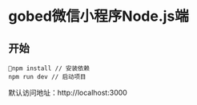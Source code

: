 # gobed微信小程序Node.js端

<!-- A simple Koa 2 boilerplate for API's using ES6.

[![GitHub issues](https://img.shields.io/github/issues/dbalas/koalerplate.svg?style=flat-square)](https://github.com/dbalas/koalerplate/issues)
[![GitHub stars](https://img.shields.io/github/stars/dbalas/koalerplate.svg?style=flat-square)](https://github.com/dbalas/koalerplate/stargazers)
[![GitHub license](https://img.shields.io/github/license/dbalas/koalerplate.svg?style=flat-square)](https://github.com/dbalas/koalerplate/blob/master/LICENSE.md)

<a href="https://communityinviter.com/apps/koa-js/koajs" rel="KoaJs Slack Community">![KoaJs Slack](https://img.shields.io/badge/Koa.Js-Slack%20Channel-Slack.svg?longCache=true&style=for-the-badge)</a> -->

<!-- ## What's in the package?

* Routing with koa-router.
* Parsing request with koa-bodyparser.
* CORS middleware with @koa/cors.
* koa-respond for helper functions on the context.
* koa-helmet for important security headers.
* nodemon for development to auto-restart when your files change.
* dotenv for environment variable management. -->

## 开始

<!-- ```
git clone https://github.com/dbalas/koalerplate.git
cd koalerplate
mv .env.sample .env
npm run dev // or yarn dev
``` -->
```
npm install // 安装依赖
npm run dev // 启动项目
```

默认访问地址：http://localhost:3000

<!-- By default the API server starts on port 3000, http://localhost:3000. -->

<!-- ### Prerequisites

* node >= v7.6.0

## Contributing

Feel free to submit pull request or suggestions [here](https://github.com/dbalas/koalerplate/issues/new)

## Versioning

We use [SemVer](http://semver.org/) for versioning. For the versions available, see the [tags on this repository](https://github.com/dbalas/koalerplate/tags).

## Authors

* **Daniel Balastegui** - *Initial work* - [dbalas](https://github.com/dbalas)

## License

This project is licensed under the MIT License - see the [LICENSE.md](LICENSE.md) file for details -->
